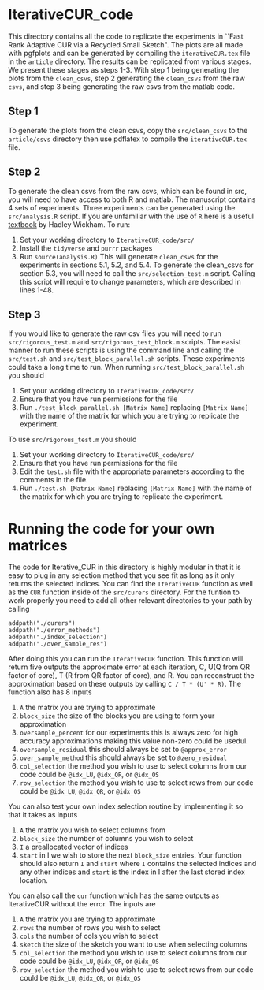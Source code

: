 # IterativeCUR_code
This directory contains all the code to replicate the experiments in ``Fast Rank Adaptive CUR via a Recycled Small Sketch". The plots are all made with pgfplots and can be generated by compiling the `iterativeCUR.tex` file in the `article` directory. The results can be replicated from various stages. We present these stages as steps 1-3. With step 1 being generating the plots from the `clean_csvs`, step 2 generating the `clean_csvs` from the raw `csvs`, and step 3 being generating the raw csvs from the matlab code.

## Step 1
To generate the plots from the clean csvs, copy the `src/clean_csvs` to the `article/csvs` directory then use pdflatex to compile the `iterativeCUR.tex` file.

## Step 2
To generate the clean csvs from the raw csvs, which can be found in src, you will need to have access to both R and matlab. The manuscript contains 4 sets of experiments. Three experiments can be generated using the `src/analysis.R` script. If you are unfamiliar with the use of `R` here is a useful [textbook](https://r4ds.had.co.nz) by Hadley Wickham. To run:
1. Set your working directory to `IterativeCUR_code/src/`
2. Install the `tidyverse` and `purrr` packages
3. Run `source(analysis.R)`
This will generate `clean_csvs` for the experiments in sections 5.1, 5.2, and 5.4. To generate the clean_csvs for section 5.3,
you will need to call the `src/selection_test.m` script. Calling this script will require to change parameters, which are described in lines 1-48.

## Step 3
If you would like to generate the raw csv files you will need to run `src/rigorous_test.m` and `src/rigorous_test_block.m` scripts. The easist manner to run these scripts is using the command line and calling the `src/test.sh` and `src/test_block_parallel.sh` scripts. These experiments could take a long time to run. When running `src/test_block_parallel.sh` you should  
1. Set your working directory to `IterativeCUR_code/src/`
2. Ensure that you have run permissions for the file
3. Run `./test_block_parallel.sh [Matrix Name]` replacing `[Matrix Name]` with the name of the matrix for which you are trying to replicate the experiment.

To use `src/rigorous_test.m` you should
1. Set your working directory to `IterativeCUR_code/src/`
2. Ensure that you have run permissions for the file
3. Edit the `test.sh` file with the appropriate parameters according to the comments in the file. 
4. Run `./test.sh [Matrix Name]` replacing `[Matrix Name]` with the name of the matrix for which you are trying to replicate the experiment.

# Running the code for your own matrices 
The code for Iterative_CUR in this directory is highly modular in that it is easy to plug in any
selection method that you see fit as long as it only returns the selected indices. You can find the 
`IterativeCUR` function as well as the `CUR` function inside of the `src/curers` directory. For the funtion to 
work properly you need to add all other relevant directories to your path by calling 
```
addpath("./curers")
addpath("./error_methods")
addpath("./index_selection")
addpath("./over_sample_res")
```
After doing this you can run the `IterativeCUR` function. This function will return 
five outputs the approximate error at each iteration, C, U(Q from QR factor of core), T (R from QR factor of core), and R.
You can reconstruct the approximation based on these outputs by calling `C / T * (U' * R)`. The function also has 8 inputs
1. `A` the matrix you are trying to approximate
2. `block_size` the size of the blocks you are using to form your approximation
3. `oversample_percent` for our experiments this is always zero for high accuracy approximations making this value non-zero could be usedul.
4. `oversample_residual` this should always be set to `@approx_error`
5. `over_sample_method` this should always be set to `@zero_residual`
6. `col_selection` the method you wish to use to select columns from our code could be `@idx_LU`, `@idx_QR`, or `@idx_OS`  
7. `row_selection` the method you wish to use to select rows from our code could be `@idx_LU`, `@idx_QR`, or `@idx_OS`  

You can also test your own index selection routine by implementing it so that it takes as inputs
1. `A` the matrix you wish to select columns from
2. `block_size` the number of columns you wish to select
3. `I` a preallocated vector of indices
4. `start` in I we wish to store the next `block_size` entries.
Your function should also return `I` and `start` where `I` contains the selected indices and any other indices and `start` is the index in I after the last stored index location.

You can also call the `cur` function which has the same outputs as IterativeCUR without the error. The inputs are 
1. `A` the matrix you are trying to approximate
2. `rows` the number of rows you wish to select
3. `cols` the number of cols you wish to select
4. `sketch` the size of the sketch you want to use when selecting columns
5. `col_selection` the method you wish to use to select columns from our code could be `@idx_LU`, `@idx_QR`, or `@idx_OS`  
6. `row_selection` the method you wish to use to select rows from our code could be `@idx_LU`, `@idx_QR`, or `@idx_OS`  

